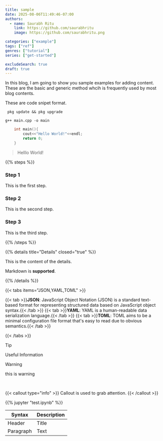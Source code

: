 ```yaml
---
title: sample
date: 2025-08-06T11:49:46-07:00
authors:
  - name: Saurabh Ritu
    link: https://github.com/saurabhritu
    image: https://github.com/saurabhritu.png

categories: ["example"]
tags: ["ref"]
genres: ["tutorial"]
series: ["get-started"]

excludeSearch: true
draft: true
---
```


In this blog, I am going to show you sample examples for adding content. </br>
These are the basic and generic method whcih is frequently used by most blog contents. </br>

These are code snipet format.

<code> pkg update && pkg upgrade </code>

``` g++ main.cpp -o main ```

```cpp {filename=main.cpp}
    int main(){
        cout<<"Hello World!"<<endl;
        return 0;
    }
```

> Helllo World!

{{% steps %}}

### Step 1

This is the first step.

### Step 2

This is the second step.

### Step 3

This is the third step.

{{% /steps %}}

{{% details title="Details" closed="true" %}}

This is the content of the details.

Markdown is **supported**.

{{% /details %}}

{{< tabs items="JSON,YAML,TOML" >}}

  {{< tab >}}**JSON**: JavaScript Object Notation (JSON) is a standard text-based format for representing structured data based on JavaScript object syntax.{{< /tab >}}
  {{< tab >}}**YAML**: YAML is a human-readable data serialization language.{{< /tab >}}
  {{< tab >}}**TOML**: TOML aims to be a minimal configuration file format that's easy to read due to obvious semantics.{{< /tab >}}

{{< /tabs >}}

> [!TIP]
> Useful Information

> [!WARNING]
> this is warning

<br>

{{< callout type="info" >}}
  Callout is used to grab attention.
{{< /callout >}}

{{% jupyter "test.ipynb" %}}

| Syntax    | Description |
| --------- | ----------- |
| Header    | Title       |
| Paragraph | Text        |

